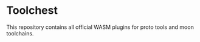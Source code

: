 # Toolchest

This repository contains all official WASM plugins for proto tools and moon toolchains.
